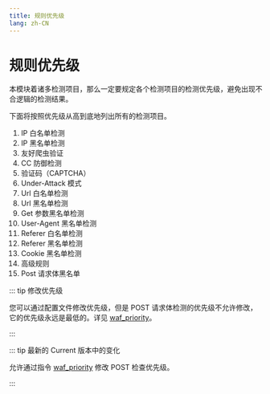 ```yaml
---
title: 规则优先级
lang: zh-CN
---
```


# 规则优先级

本模块着诸多检测项目，那么一定要规定各个检测项目的检测优先级，避免出现不合逻辑的检测结果。

下面将按照优先级从高到底地列出所有的检测项目。

1. IP 白名单检测
2. IP 黑名单检测
3. 友好爬虫验证 <Badge text="仅限最新的 Current 版本" type="tip"/>
4. CC 防御检测
5. 验证码（CAPTCHA） <Badge text="仅限最新的 Current 版本" type="tip"/>
6. Under-Attack 模式
7. Url 白名单检测
8. Url 黑名单检测
9. Get 参数黑名单检测
10. User-Agent 黑名单检测
11. Referer 白名单检测
12. Referer 黑名单检测
13. Cookie 黑名单检测
14. 高级规则
15. Post 请求体黑名单


::: tip 修改优先级

您可以通过配置文件修改优先级，但是 POST 请求体检测的优先级不允许修改，它的优先级永远是最低的。详见 [waf_priority](directive.md#waf-priority)。

:::


::: tip 最新的 Current 版本中的变化

允许通过指令 [waf_priority](directive.md#waf-priority) 修改 POST 检查优先级。

:::
